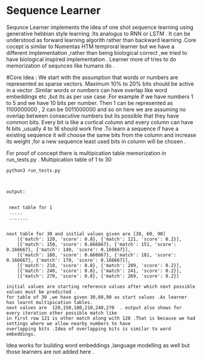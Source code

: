 # Sequence Learner
 Sequnce Learner implements the idea of one shot sequence learning using generative hebbian style learning .Its analogus to RNN or LSTM . It can be understood as forward learning algorith rather than backward learning .Core cocept is similar to Numentas HTM temproral learner but we have a different implementation ,rather than being biological correct ,we tried to have biological inspired implementation .
Learner more of tries to do memorization of sequnces like humans do .

#Core Idea :
 We start with the assumption that words or numbers are represented as sparse vectors. Maximum 10% to 20% bits should be active in a vector .Similar words or numbers can have overlap like word embeddings etc ,but its as per use case .For example
 if we have numbers 1 to 5 and we have 10 bits per number. Then 1 can be represented as 1100000000 , 2 can be 0011000000 and so
 on here we are assuming no overlap between consecutive numbers but its possible that they have common bits.
  Every bit is like a cortical column and every column can have N bits ,usually 4 to 16 should work fine .To learn a sequence if have a existing sequence it will choose the same bits from the column and increase its weight ,for a new sequence least used bits in column will be chosen .

 

For proof of concept there is multipication table memorization in run_tests.py .
    Multipication table of 1 to 30 

    python3 run_tests.py

    

    output:


     next table for 1 
     .....
     .......


    next table for 30 and initial values given are [30, 60, 90]
        [{'match': 120, 'score': 0.8}, {'match': 121, 'score': 0.2}],
        [{'match': 150, 'score': 0.666667}, {'match': 151, 'score': 0.166667}, {'match': 149, 'score': 0.166667}],
        [{'match': 180, 'score': 0.666667}, {'match': 181, 'score': 0.166667}, {'match': 179, 'score': 0.166667}],
        [{'match': 210, 'score': 0.8}, {'match': 209, 'score': 0.2}],
        [{'match': 240, 'score': 0.8}, {'match': 241, 'score': 0.2}],
        [{'match': 270, 'score': 0.8}, {'match': 269, 'score': 0.2}]

    initial values are starting reference values after which next possible values must be predicted .
    for table of 30 ,we have given 30,60,90 as start values .As learner has learnt multipication tables.
    next values are  120,150,180,210,240,270  . output also shows for every iteration other possible match like 
    in first row 121 is other match along with 120 .That is because we had settings where we allow nearby numbers to have
    overlapping bits .Idea of overlapping bits is similar to word embeddings.


Idea works for building word embeddings ,language modelling as well but those learners are not added here .




